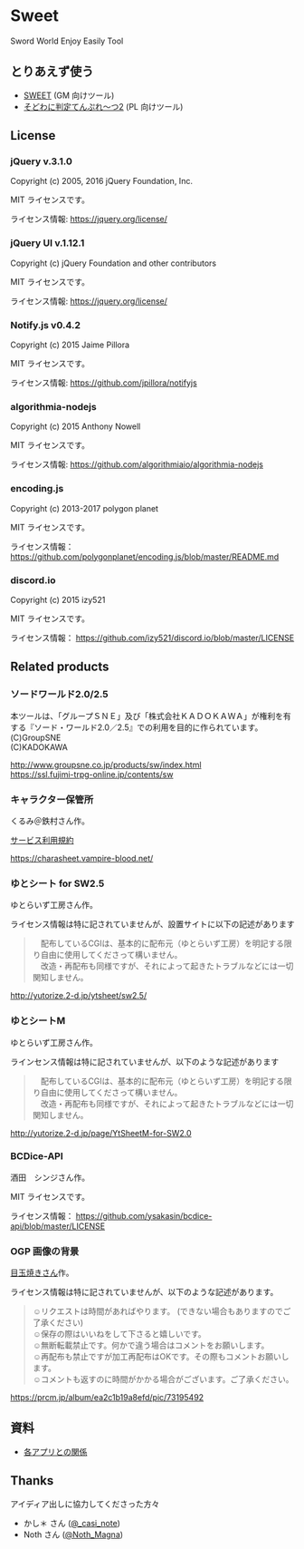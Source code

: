 # Sweet
Sword World Enjoy Easily Tool

## とりあえず使う

- [SWEET](http://shunshun94.web.fc2.com/sweet/) (GM 向けツール)
- [そどわに判定てんぷれ～つ2](http://shunshun94.web.fc2.com/sweet/player.html) (PL 向けツール)

## License

### jQuery v.3.1.0

Copyright (c) 2005, 2016 jQuery Foundation, Inc.

MIT ライセンスです。

ライセンス情報:  https://jquery.org/license/

### jQuery UI v.1.12.1

Copyright (c) jQuery Foundation and other contributors

MIT ライセンスです。

ライセンス情報:  https://jquery.org/license/

### Notify.js v0.4.2

Copyright (c) 2015 Jaime Pillora 

MIT ライセンスです。

ライセンス情報:  https://github.com/jpillora/notifyjs

### algorithmia-nodejs

Copyright (c) 2015 Anthony Nowell

MIT ライセンスです。

ライセンス情報:  https://github.com/algorithmiaio/algorithmia-nodejs

### encoding.js

Copyright (c) 2013-2017 polygon planet

MIT ライセンスです。

ライセンス情報：  https://github.com/polygonplanet/encoding.js/blob/master/README.md

### discord.io

Copyright (c) 2015 izy521

MIT ライセンスです。

ライセンス情報：  https://github.com/izy521/discord.io/blob/master/LICENSE

## Related products

### ソードワールド2.0/2.5

本ツールは、「グループＳＮＥ」及び「株式会社ＫＡＤＯＫＡＷＡ」が権利を有する『ソード・ワールド2.0／2.5』での利用を目的に作られています。   
(C)GroupSNE   
(C)KADOKAWA   

http://www.groupsne.co.jp/products/sw/index.html   
https://ssl.fujimi-trpg-online.jp/contents/sw

### キャラクター保管所

くるみ＠鉄村さん作。

[サービス利用規約](https://charasheet.vampire-blood.net/help/kiyaku)

https://charasheet.vampire-blood.net/

### ゆとシート for SW2.5

ゆとらいず工房さん作。

ライセンス情報は特に記されていませんが、設置サイトに以下の記述があります

>　配布しているCGIは、基本的に配布元（ゆとらいず工房）を明記する限り自由に使用してくださって構いません。   
>　改造・再配布も同様ですが、それによって起きたトラブルなどには一切関知しません。

http://yutorize.2-d.jp/ytsheet/sw2.5/

### ゆとシートM

ゆとらいず工房さん作。

ラインセンス情報は特に記されていませんが、以下のような記述があります

>　配布しているCGIは、基本的に配布元（ゆとらいず工房）を明記する限り自由に使用してくださって構いません。   
>　改造・再配布も同様ですが、それによって起きたトラブルなどには一切関知しません。

http://yutorize.2-d.jp/page/YtSheetM-for-SW2.0

### BCDice-API

酒田　シンジさん作。

MIT ライセンスです。

ライセンス情報：  https://github.com/ysakasin/bcdice-api/blob/master/LICENSE

### OGP 画像の背景

[目玉焼きさん](https://prcm.jp/user/8xNpIs9)作。

ライセンス情報は特に記されていませんが、以下のような記述があります。

> ☺︎リクエストは時間があればやります。 (できない場合もありますのでご了承ください)   
> ☺︎保存の際はいいねをして下さると嬉しいです。   
> ☺︎無断転載禁止です。何かで違う場合はコメントをお願いします。   
> ☺︎︎再配布も禁止ですが加工再配布はOKです。その際もコメントお願いします。   
> ☺︎︎コメントも返すのに時間がかかる場合がございます。ご了承ください。

https://prcm.jp/album/ea2c1b19a8efd/pic/73195492

## 資料

- [各アプリとの関係](./docs/relationship.md)

## Thanks

アイディア出しに協力してくださった方々

- かし＊ さん ([@_casi_note](https://twitter.com/_casi_note))
- Noth さん ([@Noth_Magna](https://twitter.com/Noth_Magna))
